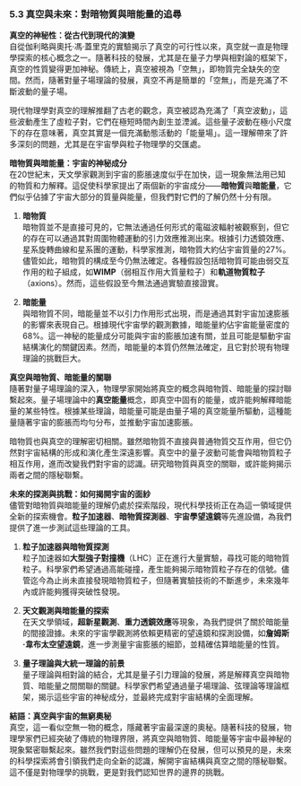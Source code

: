 ### 5.3 真空與未來：對暗物質與暗能量的追尋

**真空的神秘性：從古代到現代的演變**  
自從伽利略與奧托·馮·蓋里克的實驗揭示了真空的可行性以來，真空就一直是物理學探索的核心概念之一。隨著科技的發展，尤其是在量子力學與相對論的框架下，真空的性質變得更加神秘。傳統上，真空被視為「空無」，即物質完全缺失的空間。然而，隨著對量子場理論的發展，真空不再是簡單的「空無」，而是充滿了不斷波動的量子場。

現代物理學對真空的理解推翻了古老的觀念，真空被認為充滿了「真空波動」，這些波動產生了虛粒子對，它們在極短時間內創生並湮滅。這些量子波動在極小尺度下的存在意味著，真空其實是一個充滿動態活動的「能量場」。這一理解帶來了許多深刻的問題，尤其是在宇宙學與粒子物理學的交匯處。

**暗物質與暗能量：宇宙的神秘成分**  
在20世紀末，天文學家觀測到宇宙的膨脹速度似乎在加快，這一現象無法用已知的物質和力解釋。這促使科學家提出了兩個新的宇宙成分——**暗物質**與**暗能量**，它們似乎佔據了宇宙大部分的質量與能量，但我們對它們的了解仍然十分有限。

1. **暗物質**  
暗物質並不是直接可見的，它無法通過任何形式的電磁波輻射被觀察到，但它的存在可以通過其對周圍物體運動的引力效應推測出來。根據引力透鏡效應、星系旋轉曲線和星系團的運動，科學家推測，暗物質大約佔宇宙質量的27%。儘管如此，暗物質的構成至今仍無法確定。各種假設包括暗物質可能由弱交互作用的粒子組成，如**WIMP**（弱相互作用大質量粒子）和**軌道物質粒子**（axions）。然而，這些假設至今無法通過實驗直接證實。

2. **暗能量**  
與暗物質不同，暗能量並不以引力作用形式出現，而是通過其對宇宙加速膨脹的影響來表現自己。根據現代宇宙學的觀測數據，暗能量約佔宇宙能量密度的68%。這一神秘的能量成分可能與宇宙的膨脹加速有關，並且可能是驅動宇宙結構演化的關鍵因素。然而，暗能量的本質仍然無法確定，且它對於現有物理理論的挑戰巨大。

**真空與暗物質、暗能量的關聯**  
隨著對量子場理論的深入，物理學家開始將真空的概念與暗物質、暗能量的探討聯繫起來。量子場理論中的**真空能量**概念，即真空中固有的能量，或許能夠解釋暗能量的某些特性。根據某些理論，暗能量可能是由量子場的真空能量所驅動，這種能量隨著宇宙的膨脹而均勻分布，並推動宇宙加速膨脹。

暗物質也與真空的理解密切相關。雖然暗物質不直接與普通物質交互作用，但它仍然對宇宙結構的形成和演化產生深遠影響。真空中的量子波動可能會與暗物質粒子相互作用，進而改變我們對宇宙的認識。研究暗物質與真空的關聯，或許能夠揭示兩者之間的隱秘聯繫。

**未來的探測與挑戰：如何揭開宇宙的面紗**  
儘管對暗物質與暗能量的理解仍處於探索階段，現代科學技術正在為這一領域提供全新的探索機會。**粒子加速器**、**暗物質探測器**、**宇宙學望遠鏡**等先進設備，為我們提供了進一步測試這些理論的工具。

1. **粒子加速器與暗物質探測**  
粒子加速器如**大型強子對撞機**（LHC）正在進行大量實驗，尋找可能的暗物質粒子。科學家們希望通過高能碰撞，產生能夠揭示暗物質粒子存在的信號。儘管迄今為止尚未直接發現暗物質粒子，但隨著實驗技術的不斷進步，未來幾年內或許能夠獲得突破性發現。

2. **天文觀測與暗能量的探索**  
在天文學領域，**超新星觀測**、**重力透鏡效應**等現象，為我們提供了關於暗能量的間接證據。未來的宇宙學觀測將依賴更精密的望遠鏡和探測設備，如**詹姆斯·韋布太空望遠鏡**，進一步測量宇宙膨脹的細節，並精確估算暗能量的性質。

3. **量子理論與大統一理論的前景**  
量子理論與相對論的結合，尤其是量子引力理論的發展，將是解釋真空與暗物質、暗能量之間關聯的關鍵。科學家們希望通過量子場理論、弦理論等理論框架，揭示這些宇宙的神秘成分，並最終完成對宇宙結構的全面理解。

**結語：真空與宇宙的無窮奧秘**  
真空，這一看似空無一物的概念，隱藏著宇宙最深邃的奧秘。隨著科技的發展，物理學家們已經突破了傳統的物理界限，將真空與暗物質、暗能量等宇宙中最神秘的現象緊密聯繫起來。雖然我們對這些問題的理解仍在發展，但可以預見的是，未來的科學探索將會引領我們走向全新的認識，解開宇宙結構與真空之間的隱秘聯繫。這不僅是對物理學的挑戰，更是對我們認知世界的邊界的挑戰。